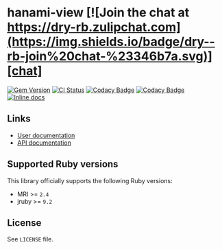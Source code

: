 [gem]: https://rubygems.org/gems/hanami-view
[actions]: https://github.com/dry-rb/hanami-view/actions
[codacy]: https://www.codacy.com/gh/dry-rb/hanami-view
[chat]: https://dry-rb.zulipchat.com
[inchpages]: http://inch-ci.org/github/dry-rb/hanami-view

# hanami-view [![Join the chat at https://dry-rb.zulipchat.com](https://img.shields.io/badge/dry--rb-join%20chat-%23346b7a.svg)][chat]

[![Gem Version](https://badge.fury.io/rb/hanami-view.svg)][gem]
[![CI Status](https://github.com/dry-rb/hanami-view/workflows/ci/badge.svg)][actions]
[![Codacy Badge](https://api.codacy.com/project/badge/Grade/fe8a45d76d8b45f6a680a29c48b43a99)][codacy]
[![Codacy Badge](https://api.codacy.com/project/badge/Coverage/fe8a45d76d8b45f6a680a29c48b43a99)][codacy]
[![Inline docs](http://inch-ci.org/github/dry-rb/hanami-view.svg?branch=master)][inchpages]

## Links

* [User documentation](http://dry-rb.org/gems/hanami-view)
* [API documentation](http://rubydoc.info/gems/hanami-view)

## Supported Ruby versions

This library officially supports the following Ruby versions:

* MRI >= `2.4`
* jruby >= `9.2`

## License

See `LICENSE` file.
